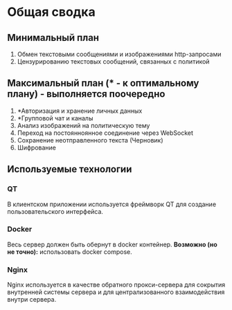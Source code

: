 # Общая сводка
## Минимальный план
1. Обмен текстовыми сообщениями и изображениями http-запросами
2. Цензурированию текстовых сообщений, связанных с политикой
## Максимальный план (* - к оптимальному плану) - выполняется поочередно
1. *Авторизация и хранение личных данных
2. *Групповой чат и каналы
3. Анализ изображений на политическую тему
4. Переход на постоянноянное соединение через WebSocket
5. Сохранение неотправленного текста (Черновик)
6. Шифрование
## Используемые технологии
### **QT** 
В клиентском приложении используется фреймворк QT для создание пользовательского интерфейса.
### **Docker**
Весь сервер должен быть обернут в docker контейнер. **Возможно (но не точно):** использовать docker compose.
### **Nginx**
Nginx используется в качестве обратного прокси-сервера для сокрытия внутренней системы сервера и для централизованного взаимодействия внутри сервера.
